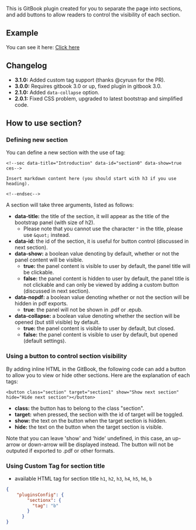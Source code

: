 This is GitBook plugin created for you to separate the page into sections, and add buttons to allow readers to control the visibility of each section.

## Example

You can see it here: [Click here](http://ymcatar.gitbooks.io/gitbook-test/content/testing_sectionx.html)

## Changelog

* **3.1.0:** Added custom tag support (thanks @cyrusn for the PR).
* **3.0.0:** Requires gitbook 3.0 or up, fixed plugin in gitbook 3.0.
* **2.1.0:** Added `data-collapse` option.
* **2.0.1:** Fixed CSS problem, upgraded to latest bootstrap and simplified code.

## How to use section?

### Defining new section

You can define a new section with the use of tag:

```
<!--sec data-title="Introduction" data-id="section0" data-show=true ces-->

Insert markdown content here (you should start with h3 if you use heading).

<!--endsec-->
```

A section will take three arguments, listed as follows:

* **data-title:** the title of the section, it will appear as the title of the bootstrap panel (with size of h2).
	* Please note that you cannot use the character ```"``` in the title, please use ```&quot;``` instead.
* **data-id:** the id of the section, it is useful for button control (discussed in next section).
* **data-show:** a boolean value denoting by default, whether or not the panel content will be visible.
	* **true:** the panel content is visible to user by default, the panel title will be clickable.
	* **false:** the panel content is hidden to user by default, the panel title is not clickable and can only be viewed by adding a custom button (discussed in next section).
* **data-nopdf:** a boolean value denoting whether or not the section will be hidden in pdf exports.
	* **true**: the panel will not be shown in .pdf or .epub.
* **data-collapse:** a boolean value denoting whether the section will be opened (but still visible) by default.
	* **true:** the panel content is visible to user by default, but closed.
	* **false:** the panel content is visible to user by default, but opened (default settings).

### Using a button to control section visibility

By adding inline HTML in the GitBook, the following code can add a button to allow you to view or hide other sections. Here are the explanation of each tags:

```
<button class="section" target="section1" show="Show next section" hide="Hide next section"></button>
```

* **class:** the button has to belong to the class "section".
* **target:** when pressed, the section with the id of target will be toggled.
* **show:** the text on the button when the target section is hidden.
* **hide:** the text on the button when the target section is visible.

Note that you can leave 'show' and 'hide' undefined, in this case, an up-arrow or down-arrow will be displayed instead. The button will not be outputed if exported to .pdf or other formats.

### Using Custom Tag for section title

- available HTML tag for section title `h1`, `h2`, `h3`, `h4`, `h5`, `h6`, `b`

``` json
{
	"pluginsConfig": {
	    "sectionx": {
	      "tag": "b"
	    }
	  }
}
```
